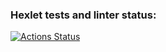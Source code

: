 ### Hexlet tests and linter status:
[![Actions Status](https://github.com/TamaDa212/frontend-project-11/actions/workflows/hexlet-check.yml/badge.svg)](https://github.com/TamaDa212/frontend-project-11/actions)
